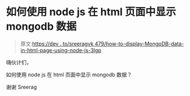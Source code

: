 # 如何使用 node js 在 html 页面中显示 mongodb 数据

> 原文:[https://dev . to/sreeragvk 479/how-to-display-MongoDB-data-in-html-page-using-node-js-3lgp](https://dev.to/sreeragvk479/how-to-display-mongodb-data-in-html-page-using-node-js-3lgp)

嗨伙计们，

如何使用 node js 在 html 页面中显示 mongodb 数据？

谢谢 Sreerag